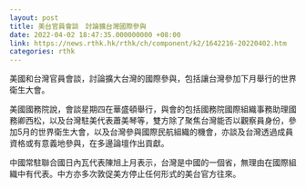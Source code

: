 ```yaml
---
layout: post
title: 美台官員會談　討論擴台灣國際參與
date: 2022-04-02 18:47:35.000000000 +08:00
link: https://news.rthk.hk/rthk/ch/component/k2/1642216-20220402.htm
categories: rthk
---
```


美國和台灣官員會談，討論擴大台灣的國際參與，包括讓台灣參加下月舉行的世界衛生大會。

美國國務院說，會談星期四在華盛頓舉行，與會的包括國務院國際組織事務助理國務卿西松，以及台灣駐美代表蕭美琴等，雙方除了聚焦台灣能否以觀察員身份，參加5月的世界衛生大會，以及台灣參與國際民航組織的機會，亦談及台灣透過成員資格或有意義地參與，在多邊論壇作出貢獻。

中國常駐聯合國日內瓦代表陳旭上月表示，台灣是中國的一個省，無理由在國際組織中有代表。中方亦多次敦促美方停止任何形式的美台官方往來。
